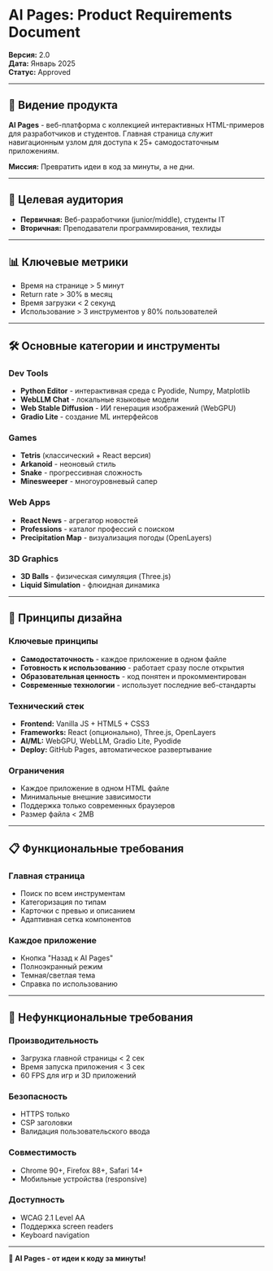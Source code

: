 # AI Pages: Product Requirements Document

**Версия:** 2.0  
**Дата:** Январь 2025  
**Статус:** Approved

---

## 🎯 Видение продукта

**AI Pages** - веб-платформа с коллекцией интерактивных HTML-примеров для разработчиков и студентов. Главная страница
служит навигационным узлом для доступа к 25+ самодостаточным приложениям.

**Миссия:** Превратить идеи в код за минуты, а не дни.

---

## 👥 Целевая аудитория

- **Первичная:** Веб-разработчики (junior/middle), студенты IT
- **Вторичная:** Преподаватели программирования, техлиды

---

## 📊 Ключевые метрики

- Время на странице > 5 минут
- Return rate > 30% в месяц
- Время загрузки < 2 секунд
- Использование > 3 инструментов у 80% пользователей

---

## 🛠️ Основные категории и инструменты

### **Dev Tools**

- **Python Editor** - интерактивная среда с Pyodide, Numpy, Matplotlib
- **WebLLM Chat** - локальные языковые модели
- **Web Stable Diffusion** - ИИ генерация изображений (WebGPU)
- **Gradio Lite** - создание ML интерфейсов

### **Games**

- **Tetris** (классический + React версия)
- **Arkanoid** - неоновый стиль
- **Snake** - прогрессивная сложность
- **Minesweeper** - многоуровневый сапер

### **Web Apps**

- **React News** - агрегатор новостей
- **Professions** - каталог профессий с поиском
- **Precipitation Map** - визуализация погоды (OpenLayers)

### **3D Graphics**

- **3D Balls** - физическая симуляция (Three.js)
- **Liquid Simulation** - флюидная динамика

---

## 🎨 Принципы дизайна

### **Ключевые принципы**

- **Самодостаточность** - каждое приложение в одном файле
- **Готовность к использованию** - работает сразу после открытия
- **Образовательная ценность** - код понятен и прокомментирован
- **Современные технологии** - использует последние веб-стандарты

### **Технический стек**

- **Frontend:** Vanilla JS + HTML5 + CSS3
- **Frameworks:** React (опционально), Three.js, OpenLayers
- **AI/ML:** WebGPU, WebLLM, Gradio Lite, Pyodide
- **Deploy:** GitHub Pages, автоматическое развертывание

### **Ограничения**

- Каждое приложение в одном HTML файле
- Минимальные внешние зависимости
- Поддержка только современных браузеров
- Размер файла < 2MB

---

## 📋 Функциональные требования

### **Главная страница**

- Поиск по всем инструментам
- Категоризация по типам
- Карточки с превью и описанием
- Адаптивная сетка компонентов

### **Каждое приложение**

- Кнопка "Назад к AI Pages"
- Полноэкранный режим
- Темная/светлая тема
- Справка по использованию

---

## 🎯 Нефункциональные требования

### **Производительность**

- Загрузка главной страницы < 2 сек
- Время запуска приложения < 3 сек
- 60 FPS для игр и 3D приложений

### **Безопасность**

- HTTPS только
- CSP заголовки
- Валидация пользовательского ввода

### **Совместимость**

- Chrome 90+, Firefox 88+, Safari 14+
- Мобильные устройства (responsive)

### **Доступность**

- WCAG 2.1 Level AA
- Поддержка screen readers
- Keyboard navigation

---

**🚀 AI Pages - от идеи к коду за минуты!**
